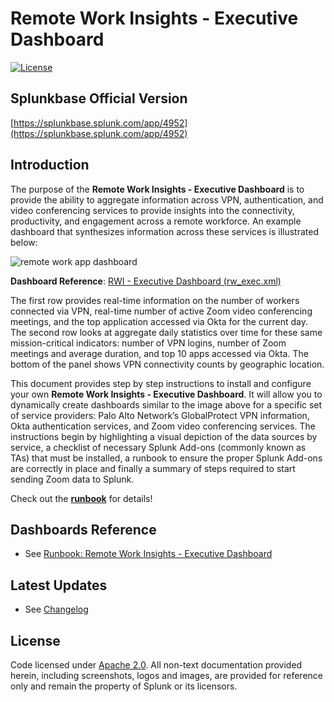 # Remote Work Insights - Executive Dashboard
[![License](https://img.shields.io/:license-apache-blue.svg)](http://www.apache.org/licenses/LICENSE-2.0.html)

## Splunkbase Official Version

[https://splunkbase.splunk.com/app/4952](https://splunkbase.splunk.com/app/4952)

## Introduction
The purpose of the **Remote Work Insights - Executive Dashboard** is to provide the ability to aggregate information across VPN, authentication, and video conferencing services to provide insights into the connectivity, productivity, and engagement across a remote workforce. An example dashboard that synthesizes information across these services is illustrated below:

![remote work app dashboard](media/remoteWorkExecDashboard.png)

**Dashboard Reference**: [RWI - Executive Dashboard (rw_exec.xml)](default/data/ui/views/rw_exec.xml)

The first row provides real-time information on the number of workers connected via VPN, real-time number of active Zoom video conferencing meetings, and the top application accessed via Okta for the current day. The second row looks at aggregate daily statistics over time for these same mission-critical indicators: number of VPN logins, number of Zoom meetings and average duration, and top 10 apps accessed via Okta. The bottom of the panel shows VPN connectivity counts by geographic location.

This document provides step by step instructions to install and configure your own **Remote Work Insights - Executive Dashboard**. It will allow you to dynamically create dashboards similar to the image above for a specific set of service providers: Palo Alto Network’s GlobalProtect VPN information, Okta authentication services, and Zoom video conferencing services. The instructions begin by highlighting a visual depiction of the data sources by service, a checklist of necessary Splunk Add-ons (commonly known as TAs) that must be installed, a runbook to ensure the proper Splunk Add-ons are correctly in place and finally a summary of steps required to start sending Zoom data to Splunk. 

Check out the [**runbook**](RUNBOOK.md) for details!

## Dashboards Reference
* See [Runbook: Remote Work Insights - Executive Dashboard](RUNBOOK.md#remote-work-insights---executive-dashboard)

## Latest Updates
* See [Changelog](CHANGELOG.md)

## License
Code licensed under [Apache 2.0](http://www.apache.org/licenses/LICENSE-2.0.html). All non-text documentation provided herein, including screenshots, logos and images, are provided for reference only and remain the property of Splunk or its licensors.
